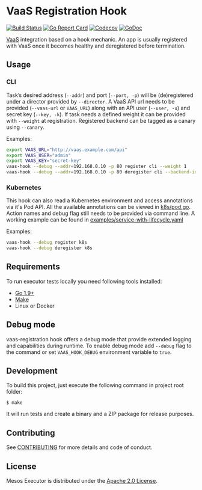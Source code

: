 # VaaS Registration Hook

[![Build Status](https://travis-ci.org/allegro/vaas-registration-hook.svg?branch=master)](https://travis-ci.org/allegro/vaas-registration-hook)
[![Go Report Card](https://goreportcard.com/badge/github.com/allegro/vaas-registration-hook)](https://goreportcard.com/report/github.com/allegro/vaas-registration-hook)
[![Codecov](https://codecov.io/gh/allegro/vaas-registration-hook/branch/master/graph/badge.svg)](https://codecov.io/gh/allegro/vaas-registration-hook)
[![GoDoc](https://godoc.org/github.com/allegro/vaas-registration-hook?status.svg)](https://godoc.org/github.com/allegro/vaas-registration-hook)


[VaaS][1] integration based on a hook mechanic.
An app is usually registered with VaaS once it becomes healthy and deregistered before termination.

## Usage
### CLI
Task’s desired address (`--addr`) and port (`--port, -p`) will be (de)registered under 
a director provided by `--director`. A VaaS API url needs to be provided (`--vaas-url` or `VAAS_URL`) 
along with an API user (`--user, -u`) and secret key (`--key, -k`). 
If task needs a defined weight it can be provided with `--weight` at registration.
Registered backend can be tagged as a canary using `--canary`. 

Examples:
```bash
export VAAS_URL="http://vaas.example.com/api"
export VAAS_USER="admin"
export VAAS_KEY="secret-key"
vaas-hook --debug --addr=192.168.0.10 -p 80 register cli --weight 1
vaas-hook --debug --addr=192.168.0.10 -p 80 deregister cli --backend-id 12345
```

### Kubernetes
This hook can also read a Kubernetes environment and access annotations via it's Pod API.
All the available annotations can be viewed in [k8s/pod.go](k8s/pod.go).
Action names and debug flag still needs to be provided via command line.
A working example can be found in [examples/service-with-lifecycle.yaml](examples/service-with-lifecycle.yaml)

Examples:
```bash
vaas-hook --debug register k8s
vaas-hook --debug deregister k8s
```

## Requirements

To run executor tests locally you need following tools installed:

* [Go 1.9+][2]
* [Make][3]
* Linux or Docker


## Debug mode

vaas-registration hook offers a debug mode that provide extended logging and capabilities during
runtime. To enable debug mode add `--debug` flag to the command or set `VAAS_HOOK_DEBUG` 
environment variable to `true`.

## Development

To build this project, just execute the following command in project root folder:

```
$ make
```

It will run tests and create a binary and a ZIP package for release purposes.


## Contributing

See [CONTRIBUTING](CONTRIBUTING.md) for more details and code of conduct. 

## License

Mesos Executor is distributed under the [Apache 2.0 License](LICENSE).


[1]: https://github.com/allegro/vaas
[2]: https://golang.org/dl/
[3]: https://www.gnu.org/software/make/
[6]: https://brandur.org/logfmt
